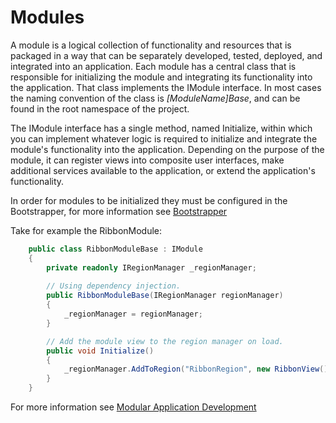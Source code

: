 # Modules

A module is a logical collection of functionality and resources that is packaged in a way that can be separately developed, tested, deployed, and integrated into an application. Each module has a central class that is responsible for initializing the module and integrating its functionality into the application. That class implements the IModule interface. In most cases the naming convention of the class is *[ModuleName]Base*, and can be found in the root namespace of the project.

The IModule interface has a single method, named Initialize, within which you can implement whatever logic is required to initialize and integrate the module's functionality into the application. Depending on the purpose of the module, it can register views into composite user interfaces, make additional services available to the application, or extend the application's functionality. 

In order for modules to be initialized they must be configured in the Bootstrapper, for more information see [Bootstrapper](https://github.com/TravisBoatman/Cobalt/edit/master/docs/Bootstrapper.md)

Take for example the RibbonModule:
```csharp
    public class RibbonModuleBase : IModule
    {
        private readonly IRegionManager _regionManager;
        
        // Using dependency injection.
        public RibbonModuleBase(IRegionManager regionManager)
        {
            _regionManager = regionManager;
        }

        // Add the module view to the region manager on load.
        public void Initialize()
        {
            _regionManager.AddToRegion("RibbonRegion", new RibbonView());
        }
    }
````

For more information see [Modular Application Development](https://msdn.microsoft.com/en-us/library/gg405479(v=pandp.40).aspx)
